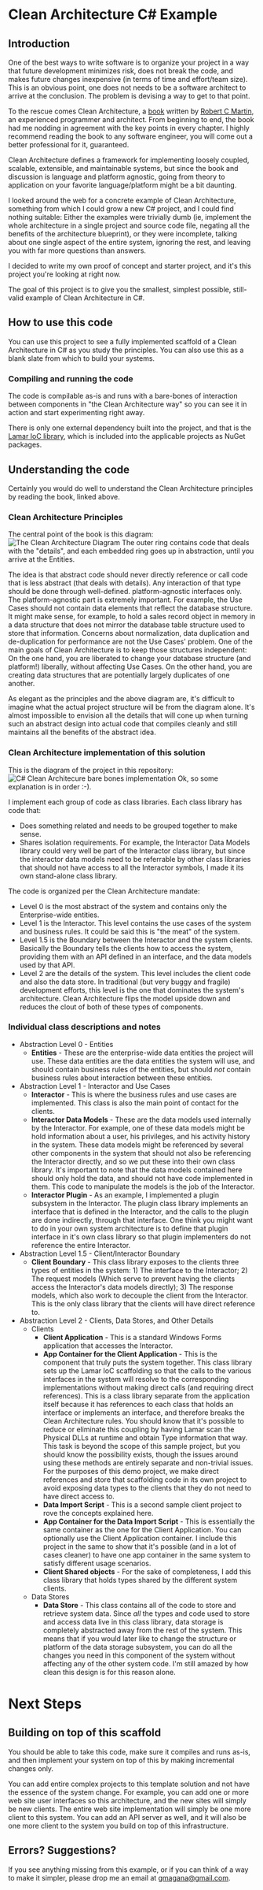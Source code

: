 # Clean Architecture C# Example
## Introduction
One of the best ways to write software is to organize your project in a way that future development minimizes risk, does not break the code, and makes future changes inexpensive (in terms of time and effort/team size). This is an obvious point, one does not needs to be a software architect to arrive at the conclusion.  The problem is devising a way to get to that point.

To the rescue comes Clean Architecture, a [book](https://www.amazon.com/Clean-Architecture-Craftsmans-Software-Structure/dp/0134494164) written by [Robert C Martin](http://blog.cleancoder.com/), an experienced programmer and architect. From beginning to end, the book had me nodding in agreement with the key points in every chapter. I highly recommend reading the book to any software engineer, you will come out a better professional for it, guaranteed.

Clean Architecture defines a framework for implementing loosely coupled, scalable, extensible, and maintainable systems, but since the book and discussion is language and platform agnostic, going from theory to application on your favorite language/platform might be a bit daunting.

I looked around the web for a concrete example of Clean Architecture, something from which I could grow a new C# project, and I could find nothing suitable: Either the examples were trivially dumb (ie, implement the whole architecture in a single project and source code file, negating all the benefits of the architecture blueprint), or they were incomplete, talking about one single aspect of the entire system, ignoring the rest, and leaving you with far more questions than answers.

I decided to write my own proof of concept and starter project, and it's this project you're looking at right now.

The goal of this project is to give you the smallest, simplest possible, still-valid example of Clean Architecture in C#.
## How to use this code
You can use this project to see a fully implemented scaffold of a Clean Architecture in C# as you study the principles. You can also use this as a blank slate from which to build your systems.
### Compiling and running the code
The code is compilable as-is and runs with a bare-bones of interaction between components in "the Clean Architecture way" so you can see it in action and start experimenting right away.

There is only one external dependency built into the project, and that is the [Lamar IoC library](https://jasperfx.github.io/lamar/), which is included into the applicable projects as NuGet packages.
## Understanding the code
Certainly you would do well to understand the Clean Architecture principles by reading the book, linked above.

### Clean Architecture Principles
The central point of the book is this diagram:
![The Clean Architecture Diagram](https://github.com/gmagana/clean-architecture-example-csharp/raw/master/architecture-diagram/TheCleanArchitecture.jpg)
The outer ring contains code that deals with the "details", and each embedded ring goes up in abstraction, until you arrive at the Entities.

The idea is that abstract code should never directly reference or call code that is less abstract (that deals with details). Any interaction of that type should be done through well-defined. platform-agnostic interfaces only. The platform-agnostic part is extremely important. For example, the Use Cases should not contain data elements that reflect the database structure. It might make sense, for example, to hold a sales record object in memory in a data structure that does not mirror the database table structure used to store that information. Concerns about normalization, data duplication and de-duplication for performance are not the Use Cases' problem.  One of the main goals of Clean Architecture is to keep those structures independent: On the one hand, you are liberated to change your database structure (and platform!) liberally, without affecting Use Cases. On the other hand, you are creating data structures that are potentially largely duplicates of one another.

As elegant as the principles and the above diagram are, it's difficult to imagine what the actual project structure will be from the diagram alone. It's almost impossible to envision all the details that will cone up when turning such an abstract design into actual code that compiles cleanly and still maintains all the benefits of the abstract idea.
### Clean Architecture implementation of this solution
This is the diagram of the project in this repository:
![C# Clean Architecure bare bones implementation](https://github.com/gmagana/clean-architecture-example-csharp/raw/master/architecture-diagram/Clean%20Architecture%20Example%20CSharp.png)
Ok, so some explanation is in order :-).

I implement each group of code as class libraries. Each class library has code that:
- Does something related and needs to be grouped together to make sense.
- Shares isolation requirements. For example, the Interactor Data Models library could very well be part of the Interactor class library, but since the interactor data models need to be referrable by other class libraries that should not have access to all the Interactor symbols, I made it its own stand-alone class library.

The code is organized per the Clean Architecture mandate:

 - Level 0 is the most abstract of the system and contains only the Enterprise-wide entities.
 - Level 1 is the Interactor. This level contains the use cases of the system and business rules.  It could be said this is "the meat" of the system.
 - Level 1.5 is the Boundary between the Interactor and the system clients. Basically the Boundary tells the clients how to access the system, providing them with an API defined in an interface, and the data models used by that API.
 - Level 2 are the details of the system. This level includes the client code and also the data store. In traditional (but very buggy and fragile) development efforts, this level is the one that dominates the system's architecture. Clean Architecture flips the model upside down and reduces the clout of both of these types of components.
### Individual class descriptions and notes
- Abstraction Level 0 - Entities
  - **Entities** - These are the enterprise-wide data entities the project will use. These data entities are the data entities the system will use, and should contain business rules of the entities, but should _not_ contain business rules about interaction between these entities.
- Abstraction Level 1 - Interactor and Use Cases
  - **Interactor** - This is where the business rules and use cases are implemented. This class is also the main point of contact for the clients.
  - **Interactor Data Models** - These are the data models used internally by the Interactor. For example, one of these data models might be hold information about a user, his privileges, and his activity history in the system.  These data models might be referenced by several other components in the system that should not also be referencing the Interactor directly, and so we put these into their own class library.  It's important to note that the data models contained here should only hold the data, and should not have code implemented in them. This code to manipulate the models is the job of the Interactor.
  - **Interactor Plugin** - As an example, I implemented a plugin subsystem in the Interactor. The plugin class library implements an interface that is defined in the Interactor, and the calls to the plugin are done indirectly, through that interface.  One think you might want to do in your own system architecture is to define that plugin interface in it's own class library so that plugin implementers do not reference the entire Interactor.
- Abstraction Level 1.5 - Client/Interactor Boundary
  - **Client Boundary** - This class library exposes to the clients three types of entities in the system: 1) The interface to the Interactor; 2) The request models (Which serve to prevent having the clients access the Interactor's data models directly); 3) The response models, which also work to decouple the client from the Interactor.  This is the only class library that the clients will have direct reference to.
- Abstraction Level 2 - Clients, Data Stores, and Other Details
  - Clients
    - **Client Application** - This is a standard Windows Forms application that accesses the Interactor.
    - **App Container for the Client Application** - This is the component that truly puts the system together. This class library sets up the Lamar IoC scaffolding so that the calls to the various interfaces in the system will resolve to the corresponding implementations without making direct calls (and requiring direct references). This is a class library separate from the application itself because it has references to each class that holds an interface or implements an interface, and therefore breaks the Clean Architecture rules. You should know that it's possible to reduce or eliminate this coupling by having Lamar scan the Physical DLLs at runtime and obtain Type information that way. This task is beyond the scope of this sample project, but you should know the possibility exists, though the issues around using these methods are entirely separate and non-trivial issues. For the purposes of this demo project, we make direct references and store that scaffolding code in its own project to avoid exposing data types to the clients that they do not need to have direct access to.
    - **Data Import Script** - This is a second sample client project to rove the concepts explained here.
    - **App Container for the Data Import Script** - This is essentially the same container as the one for the Client Application. You can optionally use the Client Application container. I include this project in the same to show that it's possible (and in a lot of cases cleaner) to have one app container in the same system to satisfy different usage scenarios.
    - **Client Shared objects** - For the sake of completeness, I add this class library that holds types shared by the different system clients.
  - Data Stores
    - **Data Store** - This class contains all of the code to store and retrieve system data. Since _all_ the types and code used to store and access data live in this class library, data storage is completely abstracted away from the rest of the system. This means that if you  would later like to change the structure or platform of the data storage subsystem, you can do all the changes you need in this component of the system without affecting any of the other system code.  I'm still amazed by how clean this design is for this reason alone.
# Next Steps
## Building on top of this scaffold
You should be able to take this code, make sure it compiles and runs as-is, and then implement your system on top of this by making incremental changes only.

You can add entire complex projects to this template solution and not have the essence of the system change. For example, you can add one or more web site user interfaces so this architecture, and the new sites will simply be new clients. The entire web site implementation will simply be one more client to this system.  You can add an API server as well, and it will also be one more client to the system you build on top of this infrastructure.
## Errors? Suggestions?
If you see anything missing from this example, or if you can think of a way to make it simpler, please drop me an email at gmagana@gmail.com.